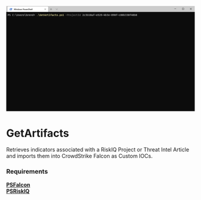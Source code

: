 ![](GetArtifacts.gif?raw=true)

# GetArtifacts
Retrieves indicators associated with a RiskIQ Project or Threat Intel Article and imports them into
CrowdStrike Falcon as Custom IOCs.

### Requirements
**[PSFalcon](https://github.com/crowdstrike/psfalcon)**\
**[PSRiskIQ](https://github.com/bkremian/PSRiskIQ)**
